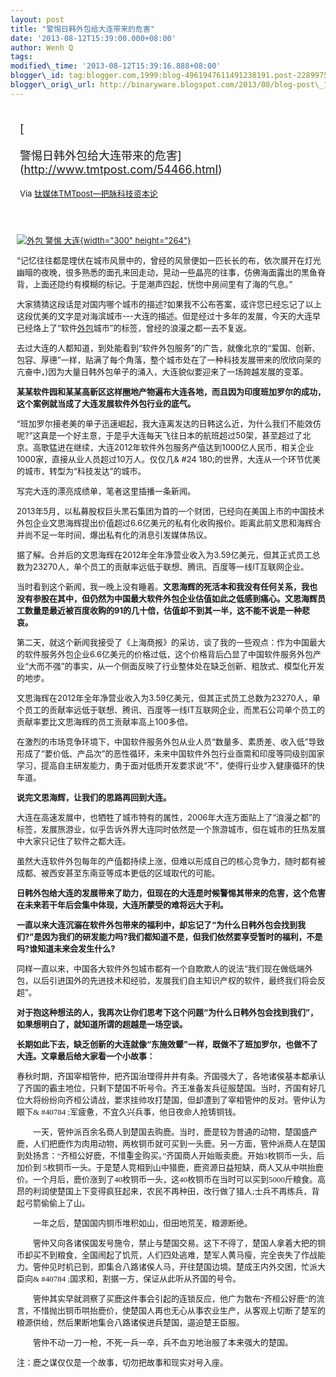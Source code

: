 ```yaml
--- 
layout: post 
title: "警惕日韩外包给大连带来的危害" 
date: '2013-08-12T15:39:00.000+08:00' 
author: Wenh Q
tags:
modified\_time: '2013-08-12T15:39:16.888+08:00' 
blogger\_id: tag:blogger.com,1999:blog-4961947611491238191.post-2289975392163333852
blogger\_orig\_url: http://binaryware.blogspot.com/2013/08/blog-post\_12.html
---
```

<div style="margin: 10px; padding: 5px;">

<div style="font-size: 18px;">

[

警惕日韩外包给大连带来的危害](http://www.tmtpost.com/54466.html)

</div>

<div style="font-size: 13px;">

Via [钛媒体TMTpost—把脉科技资本论](http://www.tmtpost.com/)

</div>

</div>

<div style="font-size: 13px; padding: 15px 0 10px 10px;">



[![外包 警惕 大连
](http://www.tmtpost.com/wp-content/uploads/2013/08/13758350141.jpg "警惕日韩外包对大连造成的危害"){width="300"
height="264"}](http://www.tmtpost.com/wp-content/uploads/2013/08/13758350141.jpg)

“记忆往往都是埋伏在城市风景中的，曾经的风景便如一匹长长的布，依次展开在灯光幽暗的夜晚，很多熟悉的面孔来回走动，晃动一些晶亮的往事，仿佛海面露出的黑鱼脊背，上面还隐约有模糊的标记。于是潮声四起，恍惚中房间里有了海的气息。”

大家猜猜这段话是对国内哪个城市的描述?如果我不公布答案，或许您已经忘记了以上这段优美的文字是对海滨城市---大连的描述。但是经过十多年的发展，今天的大连早已经烙上了“软件[外包](http://www.tmtpost.com/tag/%E5%A4%96%E5%8C%85 "查看 外包 中的全部文章")城市”的标签，曾经的浪漫之都一去不复返。

去过大连的人都知道，到处能看到“软件外包服务”的广告，就像北京的“爱国、创新、包容、厚德”一样，贴满了每个角落，整个城市处在了一种科技发展带来的欣欣向荣的亢奋中，)因为大量日韩外包单子的涌入，大连貌似要迎来了一场跨越发展的变革。

**某某软件园和某某高新区这样圈地产物遍布大连各地，而且因为印度班加罗尔的成功，这个案例就当成了大连发展软件外包行业的底气。**

“班加罗尔接老美的单子迅速崛起，我大连离发达的日韩这么近，为什么我们不能效仿呢?”这真是一个好主意，于是乎大连每天飞往日本的航班超过50架，甚至超过了北京。高歌猛进在继续，大连2012年软件外包服务产值达到1000亿人民币，相关企业1000家，直接从业人员超过10万人。仅仅几&
#24
180;的世界，大连从一个环节优美的城市，转型为“科技发达”的城市。

写完大连的漂亮成绩单，笔者这里插播一条新闻。

2013年5月，以私募股权巨头黑石集团为首的一个财团，已经向在美国上市的中国技术外包企业文思海辉提出价值超过6.6亿美元的私有化收购报价。距离此前文思和海辉合并尚不足一年时间，爆出私有化的消息引发媒体热议。

据了解。合并后的文思海辉在2012年全年净营业收入为3.59亿美元，但其正式员工总数为23270人，单个员工的贡献率远低于联想、腾讯、百度等一线IT互联网企业。

当时看到这个新闻，我一晚上没有睡着。**文思海辉的死活本和我没有任何关系，我也没有参股在其中，但仍然为中国最大软件外包企业估值如此之低感到痛心。文思海辉员工数量是最近被百度收购的91的几十倍，估值却不到其一半，这不能不说是一种悲哀。**

第二天，就这个新闻我接受了《上海商报》的采访，谈了我的一些观点：作为中国最大的软件服务外包企业6.6亿美元的价格过低，这个价格背后凸显了中国软件服务外包产业“大而不强”的事实，从一个侧面反映了行业整体处在缺乏创新、粗放式、模型化开发的地步。

文思海辉在2012年全年净营业收入为3.59亿美元，但其正式员工总数为23270人，单个员工的贡献率远低于联想、腾讯、百度等一线IT互联网企业，而黑石公司单个员工的贡献率要比文思海辉的员工贡献率高上100多倍。

在激烈的市场竞争环境下，中国软件服务外包从业人员“数量多、素质差、收入低”导致形成了“要价低、产品次”的恶性循环，未来中国软件外包行业亟需和印度等同级别国家学习，提高自主研发能力，勇于面对低质开发要求说“不”，使得行业步入健康循环的快车道。

**说完文思海辉，让我们的思路再回到大连。**

大连在高速发展中，也牺牲了城市特有的属性，2006年大连方面贴上了“浪漫之都”的标签，发展旅游业，似乎告诉外界大连同时依然是一个旅游城市，但在城市的狂热发展中大家只记住了软件之都大连。

虽然大连软件外包每年的产值都持续上涨，但难以形成自己的核心竞争力，随时都有被成都、被西安甚至东南亚等成本更低的区域取代的可能。

**日韩外包给大连的发展带来了助力，但现在的大连是时候警惕其带来的危害，这个危害在未来若干年后会集中体现，大连所蒙受的难将远大于利。**

**一直以来大连沉溺在软件外包带来的福利中，却忘记了“为什么日韩外包会找到我们?”是因为我们的研发能力吗?我们都知道不是，但我们依然要享受暂时的福利，不是吗?谁知道未来会发生什么?**

同样一直以来，中国各大软件外包城市都有一个自欺欺人的说法“我们现在做低端外包，以后引进国外的先进技术和经验，发展我们自主知识产权的软件，最终我们将会反超”。

**对于抱这种想法的人，我再次让你们思考下这个问题“为什么日韩外包会找到我们”，如果想明白了，就知道所谓的超越是一场空谈。**

**长期如此下去，缺乏创新的大连就像“东施效颦”一样，既做不了班加罗尔，也做不了大连。文章最后给大家看一个小故事：**

<span
style="font-family: 楷体_GB2312;">春秋时期，齐国宰相管仲，把齐国治理得井井有条。齐国强大了，各地诸侯基本都承认了齐国的霸主地位，只剩下楚国不听号令。齐王准备发兵征服楚国。当时，齐国有好几位大将纷纷向齐桓公请战，要求挂帅攻打楚国，但却遭到了宰相管仲的反对。管仲认为眼下&
#40784
;军疲惫，不宜久兴兵事，他日夜命人抢铸铜钱。</span>

<span
style="font-family: 楷体_GB2312;">　　一天，管仲派百余名商人到楚国去购鹿。当时，鹿是较为普通的动物，楚国盛产鹿，人们把鹿作为肉用动物，两枚铜币就可买到一头鹿。另一方面，管仲派商人在楚国到处扬言：“齐桓公好鹿，不惜重金购买。”齐国商人开始贩卖鹿。开始3枚铜币一头，后加价到
5枚铜币一头。于是楚人竞相到山中猎鹿，鹿资源日益短缺，商人又从中哄抬鹿价。一个月后，鹿价涨到了40枚铜币一头，这40枚铜币在当时可以买到5000斤粮食。高昂的利润使楚国上下变得疯狂起来，农民不再种田，改行做了猎人;士兵不再练兵，背起弓箭偷偷上了山。</span>

<span
style="font-family: 楷体_GB2312;">　　一年之后，楚国国内铜币堆积如山，但田地荒芜，粮源断绝。</span>

<span
style="font-family: 楷体_GB2312;">　　管仲又向各诸侯国发号施令，禁止与楚国交易。这下不得了，楚国人拿着大把的铜币却买不到粮食，全国闹起了饥荒，人们四处逃难，楚军人黄马瘦，完全丧失了作战能力。管仲见时机已到，即集合八路诸侯人马，开往楚国边境。楚成王内外交困，忙派大臣向&
#40784
;国求和，割据一方，保证从此听从齐国的号令。</span>

<span
style="font-family: 楷体_GB2312;">　　管仲其实早就洞察了买鹿这件事会引起的连锁反应，他广为散布“齐桓公好鹿”的流言，不惜抛出铜币哄抬鹿价，使楚国人再也无心从事农业生产，从客观上切断了楚军的粮源供给，然后果断地集合八路诸侯进兵楚国，逼迫楚王臣服。</span>

<span
style="font-family: 楷体_GB2312;">　　管仲不动一刀一枪，不死一兵一卒，兵不血刃地治服了本来强大的楚国。</span>

注：鹿之谋仅仅是一个故事，切勿把故事和现实对号入座。

</div>
